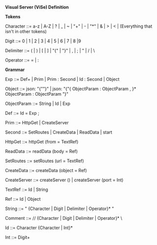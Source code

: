 **Visual Server (ViSe) Definition**

**Tokens**

Character   ::=  a-z | A-Z | ? | \_ | ~ | &quot;+&quot; | - | &quot;\*&quot; | &amp; | > | < | (Everything that isn&#39;t in other tokens)

Digit       ::=  0 | 1 | 2 | 3 | 4 | 5 | 6 | 7 | 8 |9

Delimiter   ::=  (  |  )  |  [ |  ] | &quot;{&quot; | &quot;}&quot; | , | ; | &quot; | / | \

Operator    ::=  = | :

**Grammar**

Exp         ::= Def+ | Prim | Prim : Second | Id : Second | Object

Object ::= json: &quot;{&quot;&quot;}&quot; | json: &quot;{&quot;{ ObjectParam : ObjectParam , }\* ObjectParam : ObjectParam &quot;}&quot;

ObjectParam ::= String | Id | Exp

Def ::= Id = Exp ;

Prim  ::= HttpGet | CreateServer

Second ::= SetRoutes | CreateData | ReadData | start

HttpGet ::= httpGet (from = TextRef)

ReadData ::= readData (body = Ref)

SetRoutes ::= setRoutes (url = TextRef)

CreateData ::= createData (object = Ref)

CreateServer ::= createServer () | createServer (port = Int)

TextRef ::= Id | String

Ref ::= Id | Object

String ::= &quot; {Character | Digit | Delimiter | Operator}\* &quot;

Comment ::= // {Character | Digit | Delimiter | Operator}\* \\

Id ::= Character {Character | Int}\*

Int ::= Digit+
